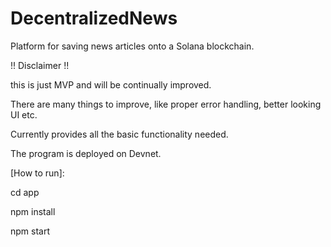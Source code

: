 # DecentralizedNews

Platform for saving news articles onto a Solana blockchain.



!! Disclaimer !!

this is just MVP and will be continually improved.

There are many things to improve, like proper error handling, better looking UI etc.

Currently provides all the basic functionality needed.

The program is deployed on Devnet.



[How to run]:

cd app

npm install

npm start
